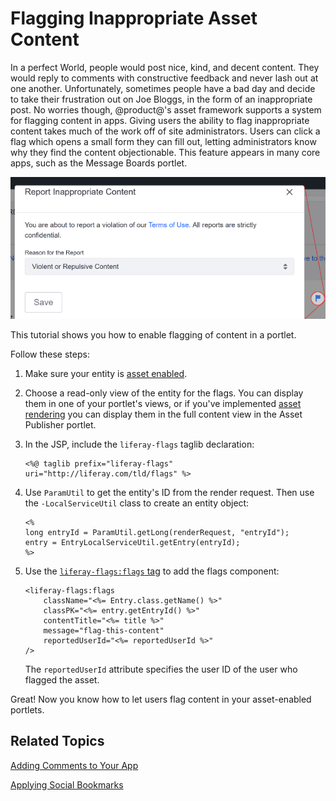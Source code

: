 # Flagging Inappropriate Asset Content [](id=flagging-inappropriate-asset-content)

In a perfect World, people would post nice, kind, and decent content. They would 
reply to comments with constructive feedback and never lash out at one another. 
Unfortunately, sometimes people have a bad day and decide to take their 
frustration out on Joe Bloggs, in the form of an inappropriate post. No worries 
though, @product@'s asset framework supports a system for flagging content in 
apps. Giving users the ability to flag inappropriate content takes much of the 
work off of site administrators. Users can click a flag which opens a small form 
they can fill out, letting administrators know why they find the content 
objectionable. This feature appears in many core apps, such as the Message 
Boards portlet. 

![Figure 1: Flags for letting users mark objectionable content are enabled in the Message Boards portlet](../../images/social-flags.png)

This tutorial shows you how to enable flagging of content in a portlet.

Follow these steps: 

1.  Make sure your entity is 
    [asset enabled](/develop/tutorials/-/knowledge_base/7-0/adding-updating-and-deleting-assets-for-custom-entities).

2.  Choose a read-only view of the entity for the flags. You can display 
    them in one of your portlet's views, or if you've implemented 
    [asset rendering](/develop/tutorials/-/knowledge_base/7-0/rendering-an-asset) 
    you can display them in the full content view in the Asset Publisher 
    portlet. 

3.  In the JSP, include the `liferay-flags` taglib declaration:

        <%@ taglib prefix="liferay-flags" uri="http://liferay.com/tld/flags" %>

4.  Use `ParamUtil` to get the entity's ID from the render request. Then use 
    the `-LocalServiceUtil` class to create an entity object:

        <%
        long entryId = ParamUtil.getLong(renderRequest, "entryId");
        entry = EntryLocalServiceUtil.getEntry(entryId);
        %>

5.  Use the [`liferay-flags:flags` tag](@app-ref@/collaboration/latest/taglibdocs/liferay-flags/flags.html) 
    to add the flags component:

        <liferay-flags:flags
        	className="<%= Entry.class.getName() %>"
        	classPK="<%= entry.getEntryId() %>"
        	contentTitle="<%= title %>"
        	message="flag-this-content"
        	reportedUserId="<%= reportedUserId %>"
        />

    The `reportedUserId` attribute specifies the user ID of the user who flagged 
    the asset.

Great! Now you know how to let users flag content in your asset-enabled portlets. 

## Related Topics [](id=related-topics)

[Adding Comments to Your App](/develop/tutorials/-/knowledge_base/7-0/adding-comments-to-your-app)

[Applying Social Bookmarks](/develop/tutorials/-/knowledge_base/7-0/applying-social-bookmarks)
